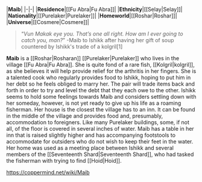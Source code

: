 |**Maib**|
|-|-|
|**Residence**|[[Fu Abra\|Fu Abra]]|
|**Ethnicity**|[[Selay\|Selay]]|
|**Nationality**|[[Purelaker\|Purelaker]]|
|**Homeworld**|[[Roshar\|Roshar]]|
|**Universe**|[[Cosmere\|Cosmere]]|

>“*Vun Makak eye you. That’s one all right. How am I ever going to catch you, man?*”
\-Maib to Ishikk after having her gift of soup countered by Ishikk's trade of a kolgril[1]


**Maib** is a [[Roshar\|Rosharan]] [[Purelaker\|Purelaker]] who lives in the village [[Fu Abra\|Fu Abra]]. She is quite fond of a rare fish, [[Kolgril\|kolgril]], as she believes it will help provide relief for the arthritis in her fingers.
She is a talented cook who regularly provides food to Ishikk, hoping to put him in her debt so he feels obliged to marry her. The pair will trade items back and forth in order to try and level the debt that they each owe to the other. Ishikk seems to hold some feelings towards Maib and considers settling down with her someday, however, is not yet ready to give up his life as a roaming fisherman.
Her house is the closest the village has to an inn. It can be found in the middle of the village and provides food and, presumably, accommodation to foreigners. Like many Purelaker buildings, some, if not all, of the floor is covered in several inches of water. Maib has a table in her inn that is raised slightly higher and has accompanying footstools to accommodate for outsiders who do not wish to keep their feet in the water.
Her home was used as a meeting place between Ishikk and several members of the [[Seventeenth Shard\|Seventeenth Shard]], who had tasked the fisherman with trying to find [[Hoid\|Hoid]].



https://coppermind.net/wiki/Maib